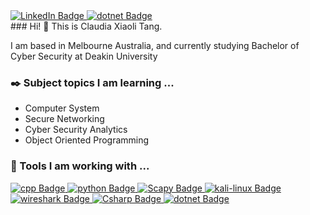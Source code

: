 <div id="badges">
  <a href="https://www.linkedin.com/in/claudia-xiaoli-tang/">
    <img src="https://img.shields.io/badge/LinkedIn-blue?style=for-the-badge&logo=linkedin&logoColor=white" alt="LinkedIn Badge"/>
  </a>
  <a href="https://github.com/claudiatang">
    <img src="https://img.shields.io/badge/GitHub-181717.svg?style=for-the-badge&logo=GitHub&logoColor=white" alt="dotnet Badge"/>
  </a>
</div>
### Hi! 👋 This is Claudia Xiaoli Tang.

I am based in Melbourne Australia, and currently studying Bachelor of Cyber Security at Deakin University

### :black_nib: Subject topics I am learning ...

- Computer System
- Secure Networking
- Cyber Security Analytics
- Object Oriented Programming

### :wrench: Tools I am working with ...

<div id="badges">
  <a href="">
    <img src="https://img.shields.io/badge/C%2B%2B-00599C?style=for-the-badge&logo=c%2B%2B&logoColor=white" alt="cpp Badge"/>
  </a>
  <a href="">
    <img src="https://img.shields.io/badge/python-3776AB?style=for-the-badge&logo=python&logoColor=white" alt="python Badge"/>
  </a>
  <a href="">
    <img src="https://img.shields.io/badge/scapy-43B02A?style=for-the-badge&logo=Scapy&logoColor=white" alt="Scapy Badge"/>
  </a>
  <a href="">
    <img src="https://img.shields.io/badge/Kali%20Linux-557C94.svg?style=for-the-badge&logo=Kali-Linux&logoColor=white" alt="kali-linux Badge"/>
  </a>
  <a href="">
    <img src="https://img.shields.io/badge/Wireshark-1679A7.svg?style=for-the-badge&logo=Wireshark&logoColor=white" alt="wireshark Badge"/>
  </a>
  <a href="">
    <img src="https://img.shields.io/badge/C%23-239120?style=for-the-badge&logo=c-sharp&logoColor=white" alt="Csharp Badge"/>
  </a>
  <a href="">
    <img src="https://img.shields.io/badge/.NET-5C2D91?style=for-the-badge&logo=dotnet&logoColor=white" alt="dotnet Badge"/>
  </a>
</div>

<!--
**claudiatang/claudiatang** is a ✨ _special_ ✨ repository because its `README.md` (this file) appears on your GitHub profile.

Here are some ideas to get you started:

- 👯 I’m looking to collaborate on ...
- 🤔 I’m looking for help with ...
- 💬 Ask me about ...
- 📫 How to reach me: ...
- 😄 Pronouns: ...
- ⚡ Fun fact: ...

### :computer: I am working on ...
  -->
